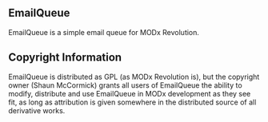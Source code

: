 ## EmailQueue

EmailQueue is a simple email queue for MODx Revolution. 


## Copyright Information

EmailQueue is distributed as GPL (as MODx Revolution is), but the copyright owner
(Shaun McCormick) grants all users of EmailQueue the ability to modify, distribute
and use EmailQueue in MODx development as they see fit, as long as attribution
is given somewhere in the distributed source of all derivative works.